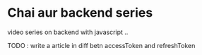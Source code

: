 # Chai aur backend series

video series on backend with javascript ..

TODO : write a article in diff betn accessToken and refreshToken